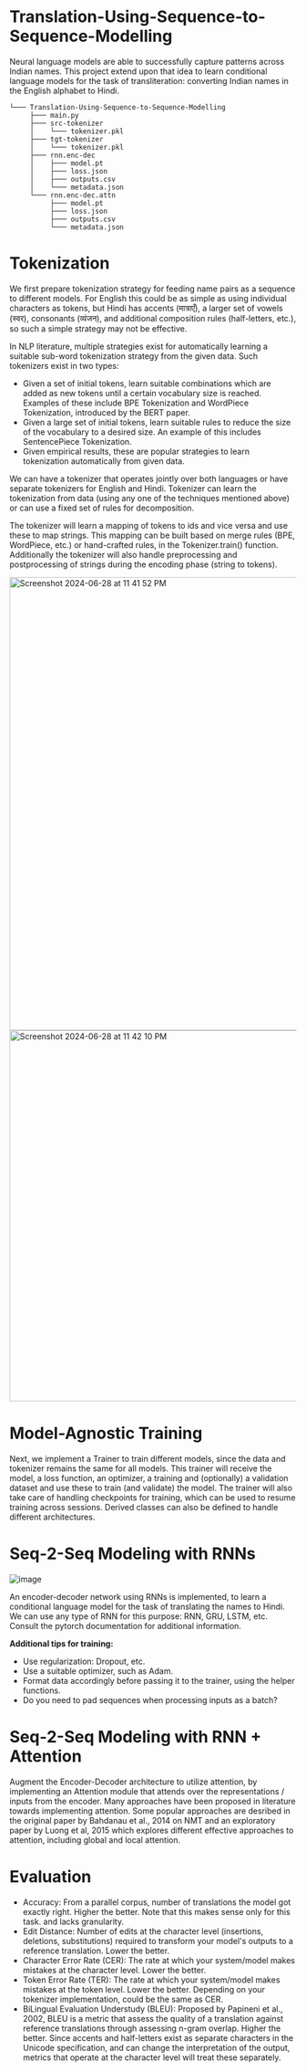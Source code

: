 # Translation-Using-Sequence-to-Sequence-Modelling

Neural language models are able to successfully capture patterns across Indian names. This project extend upon that idea to learn conditional language models for the task of transliteration: converting Indian names in the English alphabet to Hindi.
```
└─── Translation-Using-Sequence-to-Sequence-Modelling
     ├─── main.py
     ├─── src-tokenizer
     │    └─── tokenizer.pkl
     ├─── tgt-tokenizer
     │    └─── tokenizer.pkl
     ├─── rnn.enc-dec
     │    ├─── model.pt
     │    ├─── loss.json
     │    ├─── outputs.csv
     │    └─── metadata.json
     └─── rnn.enc-dec.attn
          ├─── model.pt
          ├─── loss.json
          ├─── outputs.csv
          └─── metadata.json
```
# Tokenization
We first prepare tokenization strategy for feeding name pairs as a sequence to different models. For English this could be as simple as using individual characters as tokens, but Hindi has accents (मात्राएँ), a larger set of vowels (स्वर), consonants (व्यंजन), and additional composition rules (half-letters, etc.), so such a simple strategy may not be effective.

In NLP literature, multiple strategies exist for automatically learning a suitable sub-word tokenization strategy from the given data. Such tokenizers exist in two types:

- Given a set of initial tokens, learn suitable combinations which are added as new tokens until a certain vocabulary size is reached. Examples of these include BPE Tokenization and WordPiece Tokenization, introduced by the BERT paper.
- Given a large set of initial tokens, learn suitable rules to reduce the size of the vocabulary to a desired size. An example of this includes SentencePiece Tokenization.
- Given empirical results, these are popular strategies to learn tokenization automatically from given data.

We can have a tokenizer that operates jointly over both languages or have separate tokenizers for English and Hindi.
Tokenizer can learn the tokenization from data (using any one of the techniques mentioned above) or can use a fixed set of rules for decomposition.

The tokenizer will learn a mapping of tokens to ids and vice versa and use these to map strings. This mapping can be built based on merge rules (BPE, WordPiece, etc.) or hand-crafted rules, in the Tokenizer.train() function. Additionally the tokenizer will also handle preprocessing and postprocessing of strings during the encoding phase (string to tokens).

<img width="794" alt="Screenshot 2024-06-28 at 11 41 52 PM" src="https://github.com/pritamgouda11/Translation-Using-Sequence-to-Sequence-Modelling/assets/46958858/59242a0e-7a6a-4bab-84d8-e047962013f1">

<img width="650" alt="Screenshot 2024-06-28 at 11 42 10 PM" src="https://github.com/pritamgouda11/Translation-Using-Sequence-to-Sequence-Modelling/assets/46958858/6e42e969-293f-4028-beaf-2a1d8d97a4dc">

# Model-Agnostic Training

Next, we implement a Trainer to train different models, since the data and tokenizer remains the same for all models. This trainer will receive the model, a loss function, an optimizer, a training and (optionally) a validation dataset and use these to train (and validate) the model. The trainer will also take care of handling checkpoints for training, which can be used to resume training across sessions. Derived classes can also be defined to handle different architectures.

# Seq-2-Seq Modeling with RNNs

![image](https://github.com/pritamgouda11/Translation-Using-Sequence-to-Sequence-Modelling/assets/46958858/54d89610-ded5-4032-a7c9-34f60a4882c9)

An encoder-decoder network using RNNs is implemented, to learn a conditional language model for the task of translating the names to Hindi. We can use any type of RNN for this purpose: RNN, GRU, LSTM, etc. Consult the pytorch documentation for additional information.

**Additional tips for training:**
  - Use regularization: Dropout, etc.
  - Use a suitable optimizer, such as Adam.
  - Format data accordingly before passing it to the trainer, using the helper functions.
  - Do you need to pad sequences when processing inputs as a batch?
    
# Seq-2-Seq Modeling with RNN + Attention
Augment the Encoder-Decoder architecture to utilize attention, by implementing an Attention module that attends over the representations / inputs from the encoder. Many approaches have been proposed in literature towards implementing attention. Some popular approaches are desribed in the original paper by Bahdanau et al., 2014 on NMT and an exploratory paper by Luong et al, 2015 which explores different effective approaches to attention, including global and local attention.

# Evaluation

- Accuracy: From a parallel corpus, number of translations the model got exactly right. Higher the better. Note that this makes sense only for this task. and lacks granularity.
- Edit Distance: Number of edits at the character level (insertions, deletions, substitutions) required to transform your model's outputs to a reference translation. Lower the better.
- Character Error Rate (CER): The rate at which your system/model makes mistakes at the character level. Lower the better.
- Token Error Rate (TER): The rate at which your system/model makes mistakes at the token level. Lower the better. Depending on your tokenizer implementation, could be the same as CER.
- BiLingual Evaluation Understudy (BLEU): Proposed by Papineni et al., 2002, BLEU is a metric that assess the quality of a translation against reference translations through assessing n-gram overlap. Higher the better.
Since accents and half-letters exist as separate characters in the Unicode specification, and can change the interpretation of the output, metrics that operate at the character level will treat these separately.
